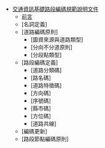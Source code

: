 * [交通資訊基礎路段編碼規範說明文件](README.md)
  * [前言](Standard/S_01.md)
  * [名詞定義]
  * [道路編碼原則]
    * [圖資來源與道路類型]
    * [分向不分道原則]
    * [分段點類型]
  * [路段編碼定義]
    * [道路分類碼]
    * [路名碼]
    * [道路特徵碼]
    * [方向碼]
    * [序號碼]
    * [縣市碼]
    * [方位碼]
    * [道路共線]
  * [編碼更新]
  * [路段節點編碼原則]
  
